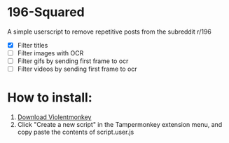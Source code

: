 # 196-Squared
A simple userscript to remove repetitive posts from the subreddit r/196

* [X] Filter titles
* [ ] Filter images with OCR
* [ ] Filter gifs by sending first frame to ocr
* [ ] Filter videos by sending first frame to ocr

# How to install:
1. [Download Violentmonkey](https://violentmonkey.github.io/get-it/)
2. Click "Create a new script" in the Tampermonkey extension menu, and copy paste the contents of script.user.js

